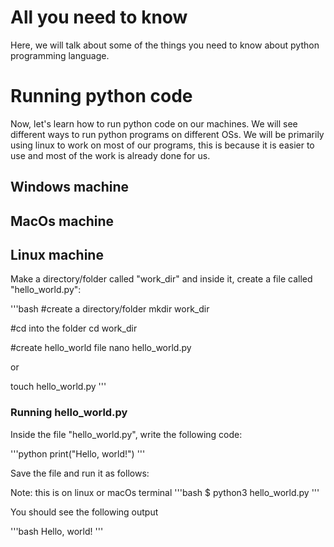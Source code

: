# All you need to know

Here, we will talk about some of the things you need to know about python programming language.

# Running python code

Now, let's learn how to run python code on our machines. We will see different ways to run python programs on different OSs.
We will be primarily using linux to work on most of our programs, this is because it is easier to use and most of the work is already done for us.

## Windows machine


## MacOs machine

## Linux machine

Make a directory/folder called "work_dir" and inside it, create a file called "hello_world.py":

'''bash
#create a directory/folder
mkdir work_dir

#cd into the folder
cd work_dir

#create hello_world file
nano hello_world.py

   or

touch hello_world.py
'''

### Running hello_world.py

Inside the file "hello_world.py", write the following code:

'''python
print("Hello, world!")
'''

Save the file and run it as follows:

Note: this is on linux or macOs terminal
'''bash
$ python3 hello_world.py
'''

You should see the following output

'''bash
Hello, world!
'''
